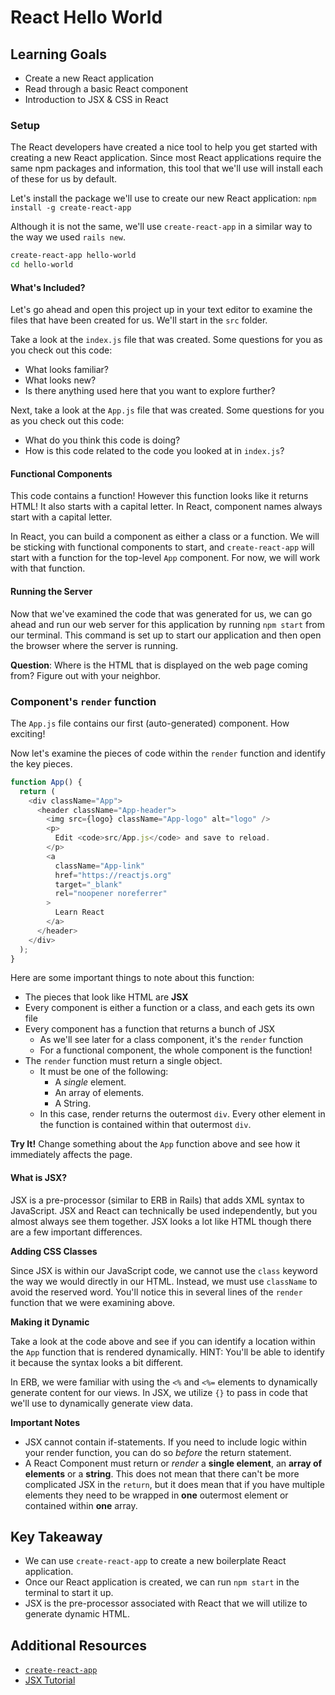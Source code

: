 # React Hello World

## Learning Goals

- Create a new React application
- Read through a basic React component
- Introduction to JSX & CSS in React

### Setup

The React developers have created a nice tool to help you get started with creating a new React application. Since most React applications require the same npm packages and information, this tool that we'll use will install each of these for us by default.

Let's install the package we'll use to create our new React application:
`npm install -g create-react-app`

Although it is not the same, we'll use `create-react-app` in a similar way to the way we used `rails new`.

```bash
create-react-app hello-world
cd hello-world
```

#### What's Included?

Let's go ahead and open this project up in your text editor to examine the files that have been created for us. We'll start in the `src` folder.

Take a look at the `index.js` file that was created. Some questions for you as you check out this code:

- What looks familiar?
- What looks new?
- Is there anything used here that you want to explore further?

Next, take a look at the `App.js` file that was created. Some questions for you as you check out this code:

- What do you think this code is doing?
- How is this code related to the code you looked at in `index.js`?

#### Functional Components

This code contains a function! However this function looks like it returns HTML!  It also starts with a capital letter.  In React, component names always start with a capital letter.

In React, you can build a component as either a class or a function. We will be sticking with functional components to start, and `create-react-app` will start with a function for the top-level `App` component. For now, we will work with that function.

#### Running the Server

Now that we've examined the code that was generated for us, we can go ahead and run our web server for this application by running `npm start` from our terminal. This command is set up to start our application and then open the browser where the server is running.

**Question**: Where is the HTML that is displayed on the web page coming from? Figure out with your neighbor.

### Component's `render` function
The `App.js` file contains our first (auto-generated) component. How exciting!

Now let's examine the pieces of code within the `render` function and identify the key pieces.

```javascript
function App() {
  return (
    <div className="App">
      <header className="App-header">
        <img src={logo} className="App-logo" alt="logo" />
        <p>
          Edit <code>src/App.js</code> and save to reload.
        </p>
        <a
          className="App-link"
          href="https://reactjs.org"
          target="_blank"
          rel="noopener noreferrer"
        >
          Learn React
        </a>
      </header>
    </div>
  );
}
```

Here are some important things to note about this function:

- The pieces that look like HTML are **JSX**
- Every component is either a function or a class, and each gets its own file
- Every component has a function that returns a bunch of JSX
  - As we'll see later for a class component, it's the `render` function
  - For a functional component, the whole component is the function!
- The `render` function must return a single object.
  - It must be one of the following:
    - A *single* element.
    - An array of elements.
    - A String.
  - In this case, render returns the outermost `div`. Every other element in the function is contained within that outermost `div`.

**Try It!** Change something about the `App` function above and see how it immediately affects the page.

#### What is JSX?

JSX is a pre-processor (similar to ERB in Rails) that adds XML syntax to JavaScript. JSX and React can technically be used independently, but you almost always see them together. JSX looks a lot like HTML though there are a few important differences.

**Adding CSS Classes**

Since JSX is within our JavaScript code, we cannot use the `class` keyword the way we would directly in our HTML. Instead, we must use `className` to avoid the reserved word. You'll notice this in several lines of the `render` function that we were examining above.

**Making it Dynamic**

Take a look at the code above and see if you can identify a location within the `App` function that is rendered dynamically. HINT: You'll be able to identify it because the syntax looks a bit different.

In ERB, we were familiar with using the `<%` and `<%=` elements to dynamically generate content for our views. In JSX, we utilize `{}` to pass in code that we'll use to dynamically generate view data.

**Important Notes**

- JSX cannot contain if-statements. If you need to include logic within your render function, you can do so _before_ the return statement.
- A React Component must return or _render_ a **single element**, an **array of elements** or a **string**. This does not mean that there can't be more complicated JSX in the `return`, but it does mean that if you have multiple elements they need to be wrapped in **one** outermost element or contained within **one** array.

## Key Takeaway

- We can use `create-react-app` to create a new boilerplate React application.
- Once our React application is created, we can run `npm start` in the terminal to start it up.
- JSX is the pre-processor associated with React that we will utilize to generate dynamic HTML.

## Additional Resources

- [`create-react-app`](https://github.com/facebookincubator/create-react-app)
- [JSX Tutorial](http://buildwithreact.com/tutorial/jsx)
